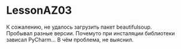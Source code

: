 # LessonAZ03
 
К сожалению, не удалось загрузить пакет beautifulsoup.    
 Пробывал разные версии. 
 Почемуто при инсталяции библиотеки зависал PyCharm...
В чём проблема, не выяснил.